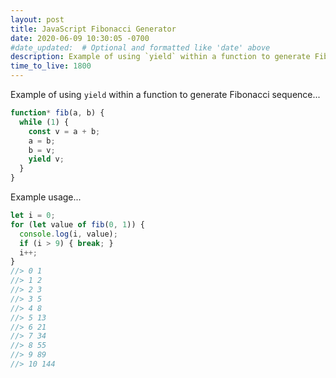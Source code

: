 ```yaml
---
layout: post
title: JavaScript Fibonacci Generator
date: 2020-06-09 10:30:05 -0700
#date_updated:  # Optional and formatted like 'date' above
description: Example of using `yield` within a function to generate Fibonacci sequence
time_to_live: 1800
---
```




Example of using `yield` within a function to generate Fibonacci sequence...


```javascript
function* fib(a, b) {
  while (1) {
    const v = a + b;
    a = b;
    b = v;
    yield v;
  }
}
```


Example usage...


```javascript
let i = 0;
for (let value of fib(0, 1)) {
  console.log(i, value);
  if (i > 9) { break; }
  i++;
}
//> 0 1
//> 1 2
//> 2 3
//> 3 5
//> 4 8
//> 5 13
//> 6 21
//> 7 34
//> 8 55
//> 9 89
//> 10 144
```
